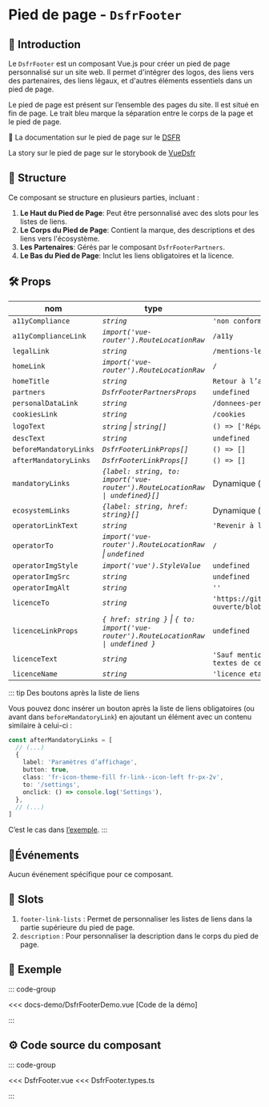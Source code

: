 # Pied de page - `DsfrFooter`

## 🌟 Introduction

Le `DsfrFooter` est un composant Vue.js pour créer un pied de page personnalisé sur un site web. Il permet d'intégrer des logos, des liens vers des partenaires, des liens légaux, et d'autres éléments essentiels dans un pied de page.

Le pied de page est présent sur l’ensemble des pages du site. Il est situé en fin de page. Le trait bleu marque la séparation entre le corps de la page et le pied de page.

🏅 La documentation sur le pied de page sur le [DSFR](https://www.systeme-de-design.gouv.fr/version-courante/fr/composants/pied-de-page)

<VIcon name="vi-file-type-storybook" /> La story sur le pied de page sur le storybook de [VueDsfr](https://storybook.vue-ds.fr/?path=/docs/composants-dsfrfooter--docs)

## 📐 Structure

Ce composant se structure en plusieurs parties, incluant :

1. **Le Haut du Pied de Page**: Peut être personnalisé avec des slots pour les listes de liens.
2. **Le Corps du Pied de Page**: Contient la marque, des descriptions et des liens vers l'écosystème.
3. **Les Partenaires**: Gérés par le composant `DsfrFooterPartners`.
4. **Le Bas du Pied de Page**: Inclut les liens obligatoires et la licence.

## 🛠️ Props

| nom                    | type                                                                                 | défaut                                                           | obligatoire |
|------------------------|--------------------------------------------------------------------------------------|------------------------------------------------------------------|-------------|
| `a11yCompliance`       | *`string`*                                                                           | `'non conforme'`                                                 |             |
| `a11yComplianceLink`   | *`import('vue-router').RouteLocationRaw`*                                            | `/a11y`                                                          |             |
| `legalLink`            | *`string`*                                                                           | `/mentions-legales`                                              |             |
| `homeLink`             | *`import('vue-router').RouteLocationRaw`*                                            | `/`                                                              |             |
| `homeTitle`            | *`string`*                                                                           | `Retour à l’accueil`                                             |             |
| `partners`             | *`DsfrFooterPartnersProps`*                                                          | `undefined`                                                      |             |
| `personalDataLink`     | *`string`*                                                                           | `/donnees-personnelles`                                          |             |
| `cookiesLink`          | *`string`*                                                                           | `/cookies`                                                       |             |
| `logoText`             | *`string` \| `string[]`*                                                             | `() => ['République', 'Française']`                              |             |
| `descText`             | *`string`*                                                                           | `undefined`                                                      |             |
| `beforeMandatoryLinks` | *`DsfrFooterLinkProps[]`*                                                            | `() => []`                                                       |             |
| `afterMandatoryLinks`  | *`DsfrFooterLinkProps[]`*                                                            | `() => []`                                                       |             |
| `mandatoryLinks`       | *`{label: string, to: import('vue-router').RouteLocationRaw \| undefined}[]`*        | Dynamique (voir script)                                          |             |
| `ecosystemLinks`       | *`{label: string, href: string}[]`*                                                  | Dynamique (voir script)                                          |             |
| `operatorLinkText`     | *`string`*                                                                           | `'Revenir à l’accueil'`                                          |             |
| `operatorTo`           | *`import('vue-router').RouteLocationRaw` \| `undefined`*                             | `/`                                                              |             |
| `operatorImgStyle`     | *`import('vue').StyleValue`*                                                         | `undefined`                                                      |             |
| `operatorImgSrc`       | *`string`*                                                                           | `undefined`                                                      |             |
| `operatorImgAlt`       | *`string`*                                                                           | `''`                                                             |             |
| `licenceTo`            | *`string`*                                                                           | `'https://github.com/etalab/licence-ouverte/blob/master/LO.md'`  |             |
| `licenceLinkProps`     | *`{ href: string }` \| `{ to: import('vue-router').RouteLocationRaw \| undefined }`* | `undefined`                                                      |             |
| `licenceText`          | *`string`*                                                                           | `'Sauf mention contraire, tous les textes de ce site sont sous'` |             |
| `licenceName`          | *`string`*                                                                           | `'licence etalab-2.0'`                                           |             |

::: tip Des boutons après la liste de liens

Vous pouvez donc insérer un bouton après la liste de liens obligatoires (ou avant dans `beforeMandatoryLink`) en ajoutant un élément avec un contenu similaire à celui-ci :

```ts
const afterMandatoryLinks = [
  // (...)
  {
    label: 'Paramètres d’affichage',
    button: true,
    class: 'fr-icon-theme-fill fr-link--icon-left fr-px-2v',
    to: '/settings',
    onclick: () => console.log('Settings'),
  },
  // (...)
]
```

C’est le cas dans [l’exemple](#📝-exemple).
:::

## 📡Événements

Aucun événement spécifique pour ce composant.

## 🧩 Slots

1. `footer-link-lists` : Permet de personnaliser les listes de liens dans la partie supérieure du pied de page.
2. `description` : Pour personnaliser la description dans le corps du pied de page.

## 📝 Exemple

::: code-group

<Story data-title="Démo" min-h="400px">
  <DsfrFooterDemo />
</Story>

<<< docs-demo/DsfrFooterDemo.vue [Code de la démo]

:::

## ⚙️ Code source du composant

::: code-group

<<< DsfrFooter.vue
<<< DsfrFooter.types.ts

:::

<script setup lang="ts">
import DsfrFooterDemo from './docs-demo/DsfrFooterDemo.vue'
</script>
